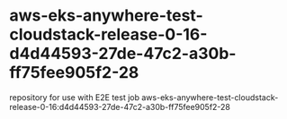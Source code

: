 # aws-eks-anywhere-test-cloudstack-release-0-16-d4d44593-27de-47c2-a30b-ff75fee905f2-28
repository for use with E2E test job aws-eks-anywhere-test-cloudstack-release-0-16:d4d44593-27de-47c2-a30b-ff75fee905f2-28

